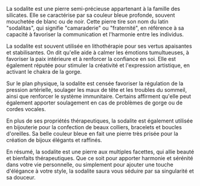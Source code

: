La sodalite est une pierre semi-précieuse appartenant à la famille des silicates. Elle se caractérise par sa couleur bleue profonde, souvent mouchetée de blanc ou de noir. Cette pierre tire son nom du latin "sodalitas", qui signifie "camaraderie" ou "fraternité", en référence à sa capacité à favoriser la communication et l'harmonie entre les individus.

La sodalite est souvent utilisée en lithothérapie pour ses vertus apaisantes et stabilisantes. On dit qu'elle aide à calmer les émotions tumultueuses, à favoriser la paix intérieure et à renforcer la confiance en soi. Elle est également réputée pour stimuler la créativité et l'expression artistique, en activant le chakra de la gorge.

Sur le plan physique, la sodalite est censée favoriser la régulation de la pression artérielle, soulager les maux de tête et les troubles du sommeil, ainsi que renforcer le système immunitaire. Certains affirment qu'elle peut également apporter soulagement en cas de problèmes de gorge ou de cordes vocales.

En plus de ses propriétés thérapeutiques, la sodalite est également utilisée en bijouterie pour la confection de beaux colliers, bracelets et boucles d'oreilles. Sa belle couleur bleue en fait une pierre très prisée pour la création de bijoux élégants et raffinés.

En résumé, la sodalite est une pierre aux multiples facettes, qui allie beauté et bienfaits thérapeutiques. Que ce soit pour apporter harmonie et sérénité dans votre vie personnelle, ou simplement pour ajouter une touche d'élégance à votre style, la sodalite saura vous séduire par sa singularité et sa douceur.